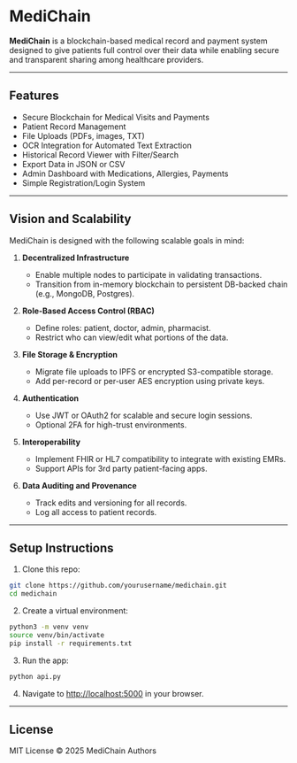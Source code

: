 
# MediChain

**MediChain** is a blockchain-based medical record and payment system designed to give patients full control over their data while enabling secure and transparent sharing among healthcare providers.

---

## Features

- Secure Blockchain for Medical Visits and Payments
- Patient Record Management
- File Uploads (PDFs, images, TXT)
- OCR Integration for Automated Text Extraction
- Historical Record Viewer with Filter/Search
- Export Data in JSON or CSV
- Admin Dashboard with Medications, Allergies, Payments
- Simple Registration/Login System

---

## Vision and Scalability

MediChain is designed with the following scalable goals in mind:

1. **Decentralized Infrastructure**
   - Enable multiple nodes to participate in validating transactions.
   - Transition from in-memory blockchain to persistent DB-backed chain (e.g., MongoDB, Postgres).

2. **Role-Based Access Control (RBAC)**
   - Define roles: patient, doctor, admin, pharmacist.
   - Restrict who can view/edit what portions of the data.

3. **File Storage & Encryption**
   - Migrate file uploads to IPFS or encrypted S3-compatible storage.
   - Add per-record or per-user AES encryption using private keys.

4. **Authentication**
   - Use JWT or OAuth2 for scalable and secure login sessions.
   - Optional 2FA for high-trust environments.

5. **Interoperability**
   - Implement FHIR or HL7 compatibility to integrate with existing EMRs.
   - Support APIs for 3rd party patient-facing apps.

6. **Data Auditing and Provenance**
   - Track edits and versioning for all records.
   - Log all access to patient records.

---

## Setup Instructions

1. Clone this repo:

```bash
git clone https://github.com/yourusername/medichain.git
cd medichain
```

2. Create a virtual environment:

```bash
python3 -m venv venv
source venv/bin/activate
pip install -r requirements.txt
```

3. Run the app:

```bash
python api.py
```

4. Navigate to [http://localhost:5000](http://localhost:5000) in your browser.

---

## License

MIT License © 2025 MediChain Authors
